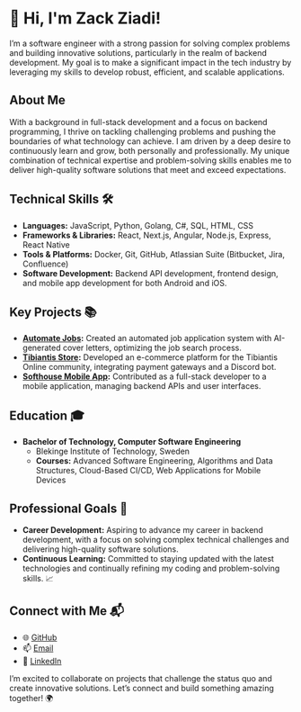 # 👋 Hi, I'm Zack Ziadi!

I’m a software engineer with a strong passion for solving complex problems and building innovative solutions, particularly in the realm of backend development. My goal is to make a significant impact in the tech industry by leveraging my skills to develop robust, efficient, and scalable applications.

## About Me
With a background in full-stack development and a focus on backend programming, I thrive on tackling challenging problems and pushing the boundaries of what technology can achieve. I am driven by a deep desire to continuously learn and grow, both personally and professionally. My unique combination of technical expertise and problem-solving skills enables me to deliver high-quality software solutions that meet and exceed expectations.

## Technical Skills 🛠️
- **Languages:** JavaScript, Python, Golang, C#, SQL, HTML, CSS
- **Frameworks & Libraries:** React, Next.js, Angular, Node.js, Express, React Native
- **Tools & Platforms:** Docker, Git, GitHub, Atlassian Suite (Bitbucket, Jira, Confluence)
- **Software Development:** Backend API development, frontend design, and mobile app development for both Android and iOS.

## Key Projects 📚
- **[Automate Jobs](https://github.com/tinkzbot/automate-jobs):** Created an automated job application system with AI-generated cover letters, optimizing the job search process.
- **[Tibiantis Store](https://github.com/tinkzbot/tibiantis-store):** Developed an e-commerce platform for the Tibiantis Online community, integrating payment gateways and a Discord bot.
- **[Softhouse Mobile App](https://github.com/tinkzbot/softhouse-mobile-app):** Contributed as a full-stack developer to a mobile application, managing backend APIs and user interfaces.

## Education 🎓
- **Bachelor of Technology, Computer Software Engineering**
  - Blekinge Institute of Technology, Sweden
  - **Courses:** Advanced Software Engineering, Algorithms and Data Structures, Cloud-Based CI/CD, Web Applications for Mobile Devices

## Professional Goals 🚀
- **Career Development:** Aspiring to advance my career in backend development, with a focus on solving complex technical challenges and delivering high-quality software solutions.
- **Continuous Learning:** Committed to staying updated with the latest technologies and continually refining my coding and problem-solving skills. 📈

## Connect with Me 📬
- 🌐 [GitHub](https://github.com/tinkzbot)
- 📫 [Email](mailto:ziadi.zack@gmail.com)
- 🔗 [LinkedIn](https://linkedin.com/in/zack-ziadi)

I’m excited to collaborate on projects that challenge the status quo and create innovative solutions. Let’s connect and build something amazing together! 🌍
